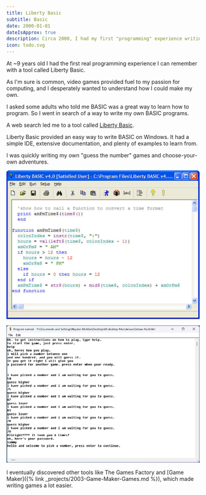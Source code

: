 ```yaml
---
title: Liberty Basic
subtitle: Basic
date: 2000-01-01
dateIsApprox: true
description: Circa 2000, I had my first "programming" experience writing games in a flavor of BASIC for Windows called Liberty Basic.
icon: todo.svg
---
```


At ~9 years old I had the first real programming experience I can remember
with a tool called Liberty Basic.

As I'm sure is common, video games provided fuel to my passion for computing,
and I desperately wanted to understand how I could make my own.

I asked some adults who told me BASIC was a great way to learn how to program.
So I went in search of a way to write my own BASIC programs.

A web search led me to a tool called
[Liberty Basic](https://en.wikipedia.org/wiki/Liberty_BASIC).

Liberty Basic provided an easy way to write BASIC on Windows. It had a simple
IDE, extensive documentation, and plenty of examples to learn from.

I was quickly writing my own "guess the number" games and choose-your-own
adventures.

![Screenshot of the Liberty Basic Editor](/assets/images/projects/2000-liberty-basic.jpg)

![Screenshot of a guessing game that I wrote](/assets/images/projects/2000-liberty-basic-guessing-game.png)

I eventually discovered other tools like The Games Factory and
[Game Maker]({% link _projects/2003-Game-Maker-Games.md %}), which made writing
games a lot easier.